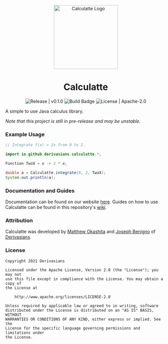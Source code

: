 <p align="center">
  <img width="200" src="https://cdn.discordapp.com/attachments/707802516770783263/870006578676371506/CalculatteLogo.png" alt="Calculatte Logo">
</p>
<h1 align="center">Calculatte</h1>

<div align="center">
<img src="https://img.shields.io/github/v/release/derivasians/calculatte?include_prereleases" alt="Release | v0.1.0">
<img src="https://img.shields.io/github/workflow/status/derivasians/calculatte/JUnit%20Tests" alt="Build Badge">
<img src="https://img.shields.io/github/license/derivasians/calculatte" alt="License | Apache-2.0">
</div>

A simple to use Java calculus library.

*Note that this project is still in pre-release and may be unstable.*

### Example Usage
```java
// Integrate f(x) = 2x from 0 to 2.

import io.github.derivasians.calculatte.*;

Function TwoX = x -> 2 * x;

double a = Calculatte.integrate(0, 2, TwoX);
System.out.println(a);
```

### Documentation and Guides
Documentation can be found on our website [here][doc]. Guides on how to use Calculatte can be found in this 
repository's [wiki][wiki].

### Attribution
Calculatte was developed by [Matthew Okashita][soupyzinc] and [Joseph Benigno][jojongx] of [Derivasians][derivasians].

### License
```
Copyright 2021 Derivasians

Licensed under the Apache License, Version 2.0 (the "License"); you may not
use this file except in compliance with the License. You may obtain a copy of
the License at

    http://www.apache.org/licenses/LICENSE-2.0

Unless required by applicable law or agreed to in writing, software
distributed under the License is distributed on an "AS IS" BASIS, WITHOUT
WARRANTIES OR CONDITIONS OF ANY KIND, either express or implied. See the
License for the specific language governing permissions and limitations under
the License.
```

[doc]: https://derivasians.github.io/Calculatte/
[wiki]: https://github.com/Derivasians/Calculatte/wiki
[soupyzinc]: https://github.com/SoupyzInc
[jojongx]: https://github.com/jojongx
[derivasians]: https://github.com/Derivasians
[license]: https://github.com/Derivasians/Calculatte/blob/main/LICENSE
